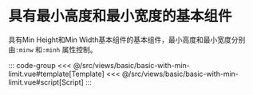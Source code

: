 <basicWithMinLimit/>

# 具有最小高度和最小宽度的基本组件

具有Min Height和Min Width基本组件的基本组件，最小高度和最小宽度分别由`:minw` 和`:minh` 属性控制。

::: code-group
<<< @/src/views/basic/basic-with-min-limit.vue#template[Template]
<<< @/src/views/basic/basic-with-min-limit.vue#script[Script]
:::